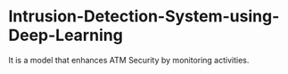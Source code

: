 # Intrusion-Detection-System-using-Deep-Learning
It is a model that enhances ATM Security by monitoring activities. 
